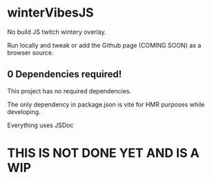 # winterVibesJS
No build JS twitch wintery overlay.

Run locally and tweak or add the Github page (COMING SOON) as a browser source.

## 0 Dependencies required!
This project has no required dependencies.

The only dependency in package.json is vite for HMR purposes while developing.

Everything uses JSDoc


# THIS IS NOT DONE YET AND IS A WIP
